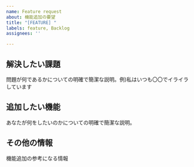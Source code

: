 ```yaml
---
name: Feature request
about: 機能追加の要望
title: "[FEATURE] "
labels: feature, Backlog
assignees: ''

---
```


## 解決したい課題
問題が何であるかについての明確で簡潔な説明。例)私はいつも〇〇でイライラしています

## 追加したい機能
あなたが何をしたいのかについての明確で簡潔な説明。

## その他の情報
機能追加の参考になる情報
